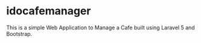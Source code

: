 # idocafemanager
This is a simple Web Application to Manage a Cafe built using Laravel 5 and Bootstrap.
